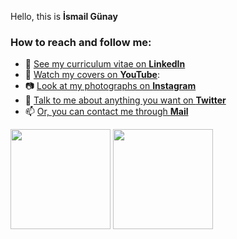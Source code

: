Hello, this is **İsmail Günay**

### How to reach and follow me: 
- 📜 [See my curriculum vitae on **LinkedIn**](https://www.linkedin.com/in/ismailgunayy)
- 🎼 [Watch my covers on **YouTube**](https://www.youtube.com/ismailgunay23):
- 📷 [Look at my photographs on **Instagram**](https://www.instagram.com/ismailgunayy)
- 💬 [Talk to me about anything you want on **Twitter**](https://www.twitter.com/ismailgunayy)
- 📫 [Or, you can contact me through **Mail**](mailto:ismailgunayy)

<p>
<img src="https://github-readme-stats.vercel.app/api/top-langs/?username=ismailgunayy&layout=compact&title_color=24292e&text_color=24292e&bg_color=fff" height="160px" />
<img src="https://github-readme-stats.vercel.app/api?username=ismailgunayy&show_icons=true&theme=graywhite" height="160px" />
</p>

<!--
Here are some ideas to get you started:

- 🔭 I’m currently working on ...
- 🌱 I’m currently learning ...
- 👯 I’m looking to collaborate on ...
- 🤔 I’m looking for help with ...
- 💬 Ask me about anything you wonder
- 📫 How to reach me: 
      
- 😄 Pronouns: ...
- ⚡ Fun fact: ...
-->
